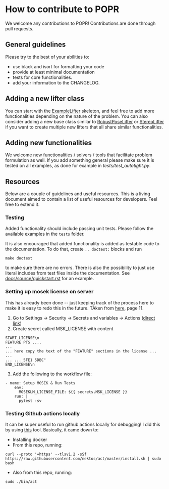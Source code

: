 # How to contribute to POPR

We welcome any contributions to POPR! Contributions are done through pull requests. 

## General guidelines

Please try to the best of your abilities to:

- use black and isort for formatting your code
- provide at least minimal documentation
- tests for core functionalities.
- add your information to the CHANGELOG.

## Adding a new lifter class

You can start with the [ExampleLifter](../popcor/examples/ExampleLifter.py) skeleton, and feel free to add more functionalities depending on the nature of the problem. You can also consider adding a new base class similar to [RobustPoseLifter](../popcor/base_lifters/RobustPoseLifter.py) or [StereoLifter](../popcor/base_lifters/StereoLifter.py) if you want to create multiple new lifters that all share similar functionalities.

## Adding new functionalities

We welcome new functionalities / solvers / tools that facilitate problem formulation as well. If you add something general please make sure it is tested on all examples, as done for example in *tests/test_autotight.py*.

## Resources

Below are a couple of guidelines and useful resources. This is a living document aimed to contain a list of useful resources for developers. Feel free to extend it. 

### Testing

Added functionality should include passing unit tests. Please follow the available examples in the `tests` folder. 

It is also encouraged that added functionality is added as testable code to the documentation. To do that, create `.. doctest:` blocks and run 
```
make doctest
```
to make sure there are no errors. There is also the possibility to just use literal includes from test files inside the documentation. See [docs/source/quickstart.rst](./docs/source/quickstart.rst) for an example. 

### Setting up mosek license on server

This has already been done -- just keeping track of the process here to make it is easy to redo this in the future. TAken from [here](https://docs.mosek.com/11.0/faq.pdf), page 11. 

1. Go to Settings -> Security -> Secrets and variables -> Actions ([direct link](https://github.com/duembgen/popcor/settings/secrets/actions))
2. Create secret called MSK_LICENSE with content 

```
START_LICENSE\n
FEATURE PTS ....
...
... here copy the text of the "FEATURE" sections in the license ...
...
... ... 5FE1 5DBC"
END_LICENSE\n
```

3. Add the following to the workflow file: 
```
- name: Setup MOSEK & Run Tests
    env:
      MOSEKLM_LICENSE_FILE: ${{ secrets.MSK_LICENSE }}
    run: |
      pytest -sv
```

### Testing Github actions locally

It can be super useful to run github actions locally for debugging! 
I did this by using [this](https://nektosact.com/installation/index.html) tool. Basically, it came down to: 


- Installing docker
- From this repo, running: 
``` 
curl --proto '=https' --tlsv1.2 -sSf https://raw.githubusercontent.com/nektos/act/master/install.sh | sudo bash
```
- Also from this repo, running: 
```
sudo ./bin/act 
```

